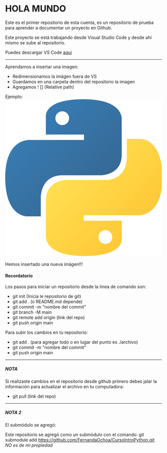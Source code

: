 # HOLA MUNDO
Este es el primer repositorio de esta cuenta, es un repositorio de prueba para aprender a documentar un proyecto en Github.

Este proyecto se está trabajando desde Visual Studio Code y desde ahí mismo se sube al repositorio.

Puedes descargar VS Code [aquí](https://code.visualstudio.com/)

---------------------

Aprendamos a insertar una imagen:
* Redimensionamos la imágen fuera de VS
* Guardamos en una carpeta dentro del repositorio la imagen
* Agregamos ! [] (Relative path)

Ejemplo:
![](https://github.com/BrendaRosasE/Hola-Mundo/blob/main/imagenes/pythonLOGO.png)

Hemos insertado una nueva imágen!!!

#### Recordatorio
Los pasos para iniciar un repositorio desde la linea de comando son:
- git init (Inicia le repositorio de git)
- git add . (o README.md depende)
- git commit -m "nombre del commit"
- git branch -M main
- git remote add origin (link del repo)
- git push origin main

Para subir los cambios en tu repositorio:
- git add . (para agregar todo o en lugar del punto es ./archivo)
- git commit -m "nombre del commit"
- git push origin main

---
##### NOTA

Si realizaste cambios en el repositorio desde github primero debes jalar la información para actualizar el archivo en tu computadora:

- git pull (link del repo)

---
##### NOTA 2
El submódulo se agregó:

Este repositorio se agregó como un submódulo con el comando:
git submodule add https://github.com/FernandaOchoa/CursoIntroPython.git
*NO es de mi propiedad*